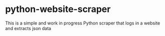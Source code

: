 # python-website-scraper
This is a simple and work in progress Python scraper that logs in a website and extracts json data
